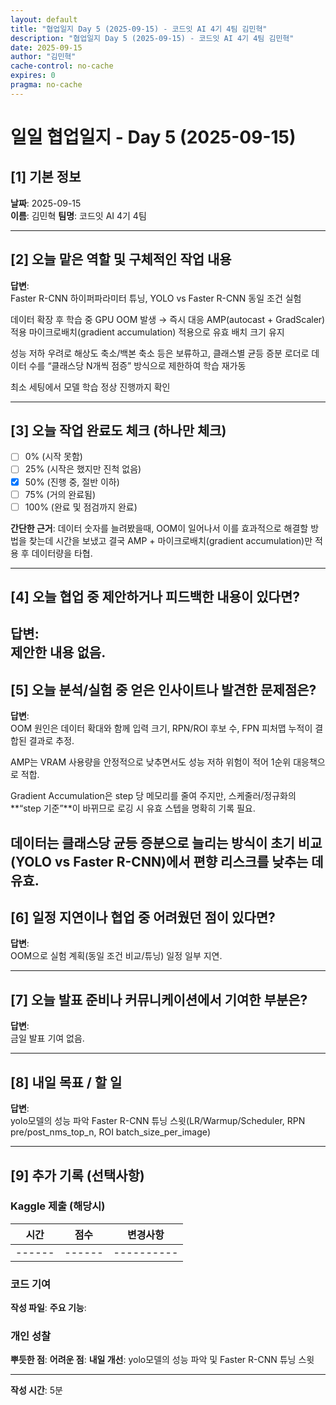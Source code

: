 ```yaml
---
layout: default
title: "협업일지 Day 5 (2025-09-15) - 코드잇 AI 4기 4팀 김민혁"
description: "협업일지 Day 5 (2025-09-15) - 코드잇 AI 4기 4팀 김민혁"
date: 2025-09-15
author: "김민혁"
cache-control: no-cache
expires: 0
pragma: no-cache
---
```


# 일일 협업일지 - Day 5 (2025-09-15)

## [1] 기본 정보
**날짜**: 2025-09-15  
**이름**: 김민혁 
**팀명**: 코드잇 AI 4기 4팀

---

## [2] 오늘 맡은 역할 및 구체적인 작업 내용
**답변**:  
Faster R-CNN 하이퍼파라미터 튜닝, YOLO vs Faster R-CNN 동일 조건 실험

데이터 확장 후 학습 중 GPU OOM 발생 → 즉시 대응
    AMP(autocast + GradScaler) 적용
    마이크로배치(gradient accumulation) 적용으로 유효 배치 크기 유지

성능 저하 우려로 해상도 축소/백본 축소 등은 보류하고,
클래스별 균등 증분 로더로 데이터 수를 “클래스당 N개씩 점증” 방식으로 제한하여 학습 재가동

최소 세팅에서 모델 학습 정상 진행까지 확인

---

## [3] 오늘 작업 완료도 체크 (하나만 체크)
- [ ] 0% (시작 못함)
- [ ] 25% (시작은 했지만 진척 없음)  
- [x] 50% (진행 중, 절반 이하)
- [ ] 75% (거의 완료됨)
- [ ] 100% (완료 및 점검까지 완료)

**간단한 근거**: 데이터 숫자를 늘려봤을때, OOM이 일어나서 이를 효과적으로 해결할 방법을 찾는데 시간을 보냈고 결국 AMP + 마이크로배치(gradient accumulation)만 적용 후 데이터량을 타협.

---

## [4] 오늘 협업 중 제안하거나 피드백한 내용이 있다면?
**답변**:  
제안한 내용 없음.
---

## [5] 오늘 분석/실험 중 얻은 인사이트나 발견한 문제점은?
**답변**:  
OOM 원인은 데이터 확대와 함께 입력 크기, RPN/ROI 후보 수, FPN 피처맵 누적이 결합된 결과로 추정.

AMP는 VRAM 사용량을 안정적으로 낮추면서도 성능 저하 위험이 적어 1순위 대응책으로 적합.

Gradient Accumulation은 step 당 메모리를 줄여 주지만, 스케줄러/정규화의 **“step 기준”**이 바뀌므로 로깅 시 유효 스텝을 명확히 기록 필요.

데이터는 클래스당 균등 증분으로 늘리는 방식이 초기 비교(YOLO vs Faster R-CNN)에서 편향 리스크를 낮추는 데 유효.
---

## [6] 일정 지연이나 협업 중 어려웠던 점이 있다면?
**답변**:  
OOM으로 실험 계획(동일 조건 비교/튜닝) 일정 일부 지연.

---

## [7] 오늘 발표 준비나 커뮤니케이션에서 기여한 부분은?
**답변**:  
금일 발표 기여 없음.

---

## [8] 내일 목표 / 할 일
**답변**:  
yolo모델의 성능 파악
Faster R-CNN 튜닝 스윗(LR/Warmup/Scheduler, RPN pre/post_nms_top_n, ROI batch_size_per_image)

---

## [9] 추가 기록 (선택사항)

### Kaggle 제출 (해당시)
| 시간 | 점수 | 변경사항 |
|------|------|----------|
|------|------|----------|

### 코드 기여
**작성 파일**: 
**주요 기능**: 

### 개인 성찰
**뿌듯한 점**: 
**어려운 점**: 
**내일 개선**: yolo모델의 성능 파악 및 Faster R-CNN 튜닝 스윗

---

**작성 시간**: 5분